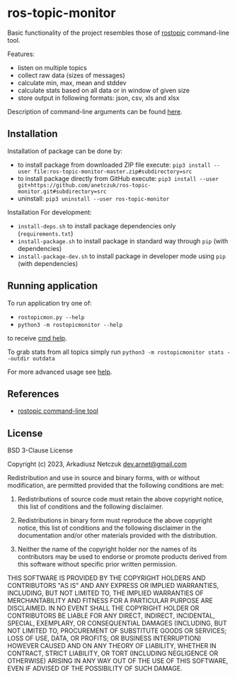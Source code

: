 # ros-topic-monitor

Basic functionality of the project resembles those of [rostopic](http://wiki.ros.org/rostopic) command-line tool.

Features:
- listen on multiple topics
- collect raw data (sizes of messages)
- calculate min, max, mean and stddev
- calculate stats based on all data or in window of given size
- store output in following formats: json, csv, xls and xlsx

Description of command-line arguments can be found [here](doc/cmdargs.md).


## Installation

Installation of package can be done by:
 - to install package from downloaded ZIP file execute: `pip3 install --user file:ros-topic-monitor-master.zip#subdirectory=src`
 - to install package directly from GitHub execute: `pip3 install --user git+https://github.com/anetczuk/ros-topic-monitor.git#subdirectory=src`
 - uninstall: `pip3 uninstall --user ros-topic-monitor`

Installation For development:
 - `install-deps.sh` to install package dependencies only (`requirements.txt`)
 - `install-package.sh` to install package in standard way through `pip` (with dependencies)
 - `install-package-dev.sh` to install package in developer mode using `pip` (with dependencies)


## Running application

To run application try one of:
- `rostopicmon.py --help`
- `python3 -m rostopicmonitor --help`

to receive [cmd help](doc/cmdargs.md).

To grab stats from all topics simply run `python3 -m rostopicmonitor stats --outdir outdata`

For more advanced usage see [help](doc/cmdargs.md).


## References

- [rostopic command-line tool](http://wiki.ros.org/rostopic)


## License

BSD 3-Clause License

Copyright (c) 2023, Arkadiusz Netczuk <dev.arnet@gmail.com>

Redistribution and use in source and binary forms, with or without
modification, are permitted provided that the following conditions are met:

1. Redistributions of source code must retain the above copyright notice, this
   list of conditions and the following disclaimer.

2. Redistributions in binary form must reproduce the above copyright notice,
   this list of conditions and the following disclaimer in the documentation
   and/or other materials provided with the distribution.

3. Neither the name of the copyright holder nor the names of its
   contributors may be used to endorse or promote products derived from
   this software without specific prior written permission.

THIS SOFTWARE IS PROVIDED BY THE COPYRIGHT HOLDERS AND CONTRIBUTORS "AS IS"
AND ANY EXPRESS OR IMPLIED WARRANTIES, INCLUDING, BUT NOT LIMITED TO, THE
IMPLIED WARRANTIES OF MERCHANTABILITY AND FITNESS FOR A PARTICULAR PURPOSE ARE
DISCLAIMED. IN NO EVENT SHALL THE COPYRIGHT HOLDER OR CONTRIBUTORS BE LIABLE
FOR ANY DIRECT, INDIRECT, INCIDENTAL, SPECIAL, EXEMPLARY, OR CONSEQUENTIAL
DAMAGES (INCLUDING, BUT NOT LIMITED TO, PROCUREMENT OF SUBSTITUTE GOODS OR
SERVICES; LOSS OF USE, DATA, OR PROFITS; OR BUSINESS INTERRUPTION) HOWEVER
CAUSED AND ON ANY THEORY OF LIABILITY, WHETHER IN CONTRACT, STRICT LIABILITY,
OR TORT (INCLUDING NEGLIGENCE OR OTHERWISE) ARISING IN ANY WAY OUT OF THE USE
OF THIS SOFTWARE, EVEN IF ADVISED OF THE POSSIBILITY OF SUCH DAMAGE.
